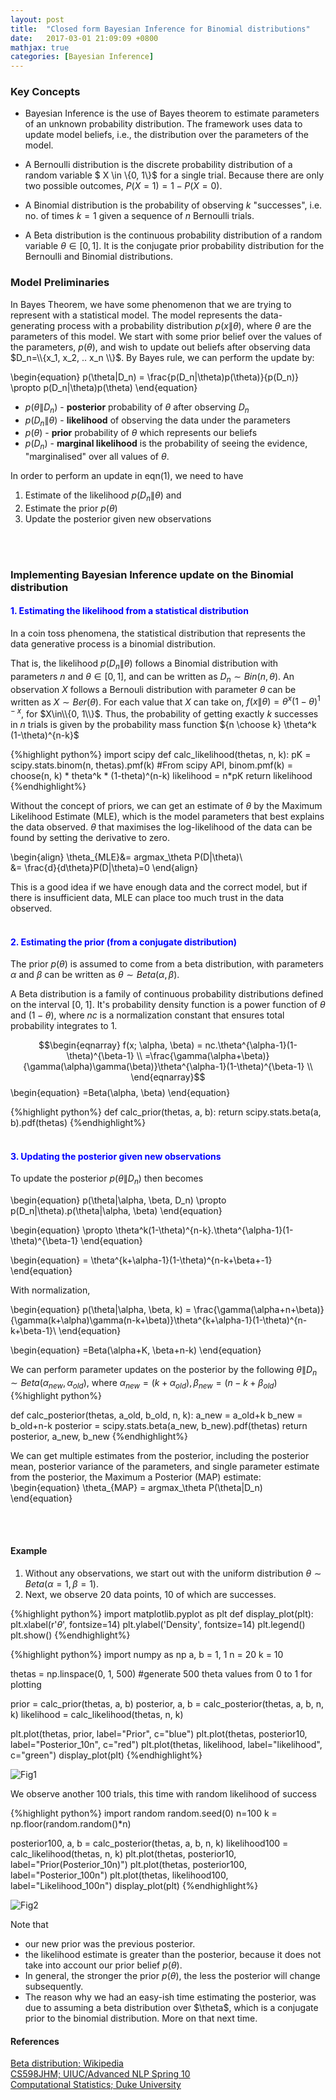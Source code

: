 ```yaml
---
layout: post
title:  "Closed form Bayesian Inference for Binomial distributions"
date:   2017-03-01 21:09:09 +0800
mathjax: true
categories: [Bayesian Inference]
---
```

### Key Concepts

* Bayesian Inference is the use of Bayes theorem to estimate parameters of an unknown probability distribution. The framework uses data to update model beliefs, i.e., the distribution over the parameters of the model.

* A Bernoulli distribution is the discrete probability distribution of a random variable \$ X \in \\{0, 1\\}\$ for a single trial. Because there are only two possible outcomes, $P(X=1) = 1-P(X=0)$. 

* A Binomial distribution is the probability of observing $k$ "successes", i.e. no. of times $k=1$ given a sequence of $n$ Bernoulli trials. 

* A Beta distribution is the continuous probability distribution of a random variable $\theta \in [0, 1]$. It is the conjugate prior probability distribution for the Bernoulli and Binomial distributions.

### Model Preliminaries

In Bayes Theorem, we have some phenomenon that we are trying to represent with a statistical model. 
The model represents the data-generating process with a probability distribution $p(x\|\theta)$, 
where $\theta$ are the parameters of this model. We start with some prior belief over the values of the parameters, $p(\theta)$, and wish to update out beliefs after observing data $D_n=\\{x_1, x_2, .. x_n \\}$. By Bayes rule, we can perform the update by:

\begin{equation}
p(\theta\|D_n) = \frac{p(D_n\|\theta)p(\theta)}{p(D_n)} \propto p(D_n\|\theta)p(\theta)
\end{equation}

  * $p(\theta\|D_n)$ - **posterior** probability of $\theta$ after observing $D_n$
  * $p(D_n\|\theta)$ - **likelihood** of observing the data under the parameters
  * $p(\theta)$ - **prior** probability of $\theta$ which represents our beliefs
  * $p(D_n)$ - **marginal likelihood** is the probability of seeing the evidence, "marginalised" over all values of $\theta$.

In order to perform an update in eqn(1), we need to have 

1. Estimate of the likelihood $p(D_n\|\theta)$ and 
2. Estimate the prior $p(\theta)$
3. Update the posterior given new observations
<br>
<br>

### Implementing Bayesian Inference update on the Binomial distribution

#### <span style="color:blue">1. Estimating the likelihood from a statistical distribution</span>
In a coin toss phenomena, the statistical distribution that represents the data generative process is a binomial distribution. 

That is, the likelihood $p(D_n\|\theta)$ follows a Binomial distribution with parameters $n$ and $\theta\in[0,1]$, and can be written as $D_n \sim Bin(n, \theta)$. An observation $X$ follows a Bernouli distribution with parameter $\theta$ can be written as $X\sim Ber(\theta)$. For each value that $X$ can take on, $f(x\|\theta) = \theta^x(1-\theta)^{1-x}$, for $X\in\\{0, 1\\}$.
Thus, the probability of getting exactly $k$ successes in $n$ trials is given by the probability mass function ${n \choose k} \theta^k (1-\theta)^{n-k}$

{%highlight python%}
import scipy
def calc_likelihood(thetas, n, k):
  pK = scipy.stats.binom(n, thetas).pmf(k)
  #From scipy API, binom.pmf(k) = choose(n, k) * theta^k * (1-theta)^(n-k)
  likelihood = n*pK
  return likelihood
{%endhighlight%}

Without the concept of priors, we can get an estimate of $\theta$ by the Maximum Likelihood Estimate (MLE), which is the model parameters that best explains the data observed. $\theta$ that maximises the log-likelihood of the data can be found by setting the derivative to zero.

\begin{align}
\theta_{MLE}&= argmax_\theta P(D|\theta)\\\
&= \frac{d}{d\theta}P(D|\theta)=0
\end{align}

This is a good idea if we have enough data and the correct model, but if there is insufficient data, MLE can place too much trust in the data observed.
<br>
<br>

#### <span style="color:blue"> 2. Estimating the prior (from a conjugate distribution)</span>

The prior $p(\theta)$ is assumed to come from a beta distribution, with parameters $\alpha$ and $\beta$ can be written as $\theta \sim Beta(\alpha, \beta)$. 

A Beta distribution is a family of continuous probability distributions defined on the interval [0, 1]. It's probability density function is a power function of $\theta$ and $(1-\theta)$, where $nc$ is a normalization constant that ensures total probability integrates to 1.

$$\begin{eqnarray}
f(x; \alpha, \beta) =  nc.\theta^{\alpha-1}(1-\theta)^{\beta-1} \\
=\frac{\gamma(\alpha+\beta)}{\gamma(\alpha)\gamma(\beta)}\theta^{\alpha-1}(1-\theta)^{\beta-1} \\
\end{eqnarray}$$
\begin{equation}
=Beta(\alpha, \beta)
\end{equation}

{%highlight python%}
def calc_prior(thetas, a, b):
  return scipy.stats.beta(a, b).pdf(thetas)
{%endhighlight%}
<br>
<br>
#### <span style="color:blue"> 3. Updating the posterior given new observations </span>

To update the posterior $p(\theta\|D_n)$ then becomes

\begin{equation}
p(\theta\|\alpha, \beta, D_n) \propto p(D_n\|\theta).p(\theta\|\alpha, \beta)
\end{equation}

\begin{equation}
\propto \theta^k(1-\theta)^{n-k}.\theta^{\alpha-1}(1-\theta)^{\beta-1}
\end{equation}

\begin{equation}
= \theta^{k+\alpha-1}(1-\theta)^{n-k+\beta+-1}
\end{equation}

With normalization,

\begin{equation}
p(\theta\|\alpha, \beta, k) = \frac{\gamma(\alpha+n+\beta)}{\gamma(k+\alpha)\gamma(n-k+\beta)}\theta^{k+\alpha-1}(1-\theta)^{n-k+\beta-1}\\
\end{equation}

\begin{equation}
=Beta(\alpha+K, \beta+n-k)
\end{equation}


We can perform parameter updates on the posterior by the following $\theta\|D_n \sim Beta(\alpha_{new}, \alpha_{old})$, where $\alpha_{new} = (k+\alpha_{old}), \beta_{new} = (n-k+\beta_{old})$
{%highlight python%}

def calc_posterior(thetas, a_old, b_old, n, k):
  a_new = a_old+k
  b_new = b_old+n-k
  posterior = scipy.stats.beta(a_new, b_new).pdf(thetas)
  return posterior, a_new, b_new
{%endhighlight%}

We can get multiple estimates from the posterior, including the posterior mean, posterior variance of the parameters, and single parameter estimate from the posterior, the Maximum a Posterior (MAP) estimate: 
\begin{equation}
\theta_{MAP} = argmax_\theta P(\theta|D_n) 
\end{equation}

<br>
<br>

#### **Example**
1. Without any observations, we start out with the uniform distribution $\theta \sim Beta(\alpha=1, \beta=1)$.
2. Next, we observe 20 data points, 10 of which are successes.

{%highlight python%}
import matplotlib.pyplot as plt
def display_plot(plt):
  plt.xlabel(r'$\theta$', fontsize=14)
  plt.ylabel('Density', fontsize=14)
  plt.legend()
  plt.show()
{%endhighlight%}

{%highlight python%}
import numpy as np
a, b = 1, 1
n = 20
k = 10

thetas = np.linspace(0, 1, 500) #generate 500 theta values from 0 to 1 for plotting

prior = calc_prior(thetas, a, b)
posterior, a, b = calc_posterior(thetas, a, b, n, k)
likelihood = calc_likelihood(thetas, n, k)

plt.plot(thetas, prior, label="Prior", c="blue")
plt.plot(thetas, posterior10, label="Posterior_10n", c="red")
plt.plot(thetas, likelihood, label="likelihood", c="green")
display_plot(plt)
{%endhighlight%}

![Fig1](/assets/Closed-Form-Toy-Bayesian-Inference-Fig1.png)

We observe another 100 trials, this time with random likelihood of success


{%highlight python%}
import random
random.seed(0)
n=100
k = np.floor(random.random()*n)

posterior100, a, b = calc_posterior(thetas, a, b, n, k)
likelihood100 = calc_likelihood(thetas, n, k)
plt.plot(thetas, posterior10, label="Prior(Posterior_10n)")
plt.plot(thetas, posterior100, label="Posterior_100n")
plt.plot(thetas, likelihood100, label="Likelihood_100n")
display_plot(plt)
{%endhighlight%}

![Fig2](/assets/Closed-Form-Toy-Bayesian-Inference-Fig2.png)

Note that 
* our new prior was the previous posterior. 
* the likelihood estimate is greater than the posterior, because it does not take into account our prior belief $p(\theta)$.
* In general, the stronger the prior $p(\theta)$, the less the posterior will change subsequently.
* The reason why we had an easy-ish time estimating the posterior, was due to assuming a beta distribution over \$\theta$, which is a conjugate prior to the binomial distribution. More on that next time.

#### References
[Beta distribution; Wikipedia](https://en.wikipedia.org/wiki/Beta_distribution)
<br>
[CS598JHM; UIUC/Advanced NLP Spring 10](https://courses.engr.illinois.edu/cs598jhm/sp2010/Slides/Lecture02HO.pdf)
<br>
[Computational Statistics; Duke University](https://people.duke.edu/~ccc14/sta-663/MCMC.html)
